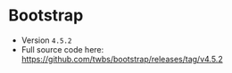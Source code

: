 # Bootstrap
- Version `4.5.2`
- Full source code here: https://github.com/twbs/bootstrap/releases/tag/v4.5.2
